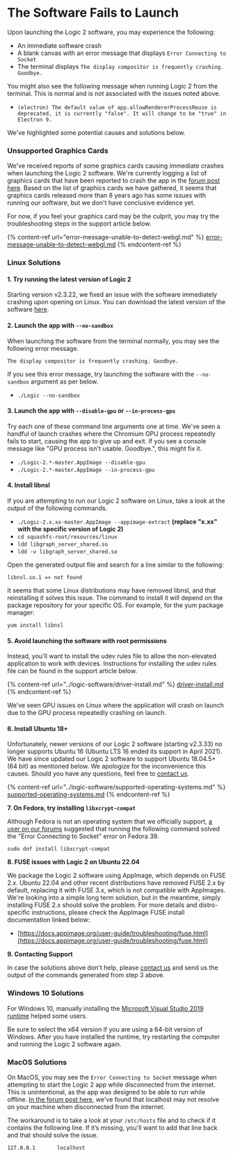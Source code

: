 # The Software Fails to Launch

Upon launching the Logic 2 software, you may experience the following:

* An immediate software crash
* A blank canvas with an error message that displays `Error Connecting to Socket`
* The terminal displays  `The display compositor is frequently crashing. Goodbye.`

You might also see the following message when running Logic 2 from the terminal. This is normal and is not associated with the issues noted above.

* `(electron) The default value of app.allowRendererProcessReuse is deprecated, it is currently "false". It will change to be "true" in Electron 9.`

We've highlighted some potential causes and solutions below.

### Unsupported Graphics Cards

We've received reports of some graphics cards causing immediate crashes when launching the Logic 2 software. We're currently logging a list of graphics cards that have been reported to crash the app in the [forum post here](https://ideas.saleae.com/b/feature-requests/support-older-graphics-cards/). Based on the list of graphics cards we have gathered, it seems that graphics cards released more than 8 years ago has some issues with running our software, but we don't have conclusive evidence yet.

For now, if you feel your graphics card may be the culprit, you may try the troubleshooting steps in the support article below.

{% content-ref url="error-message-unable-to-detect-webgl.md" %}
[error-message-unable-to-detect-webgl.md](error-message-unable-to-detect-webgl.md)
{% endcontent-ref %}

### Linux Solutions

#### 1. Try running the latest version of Logic 2

Starting version v2.3.22, we fixed an issue with the software immediately crashing upon opening on Linux. You can download the latest version of the software [here](https://www.saleae.com/downloads/).

#### 2. Launch the app with `--no-sandbox`

When launching the software from the terminal normally, you may see the following error message.

`The display compositor is frequently crashing. Goodbye.`

If you see this error message, try launching the software with the `--no-sandbox` argument as per below.

* `./Logic --no-sandbox`

#### **3. Launch the app with `--disable-gpu` or `--in-process-gpu`**

Try each one of these command line arguments one at time. We've seen a handful of launch crashes where the Chromium GPU process repeatedly fails to start, causing the app to give up and exit. If you see a console message like "GPU process isn't usable. Goodbye.", this might fix it.

* `./Logic-2.*-master.AppImage --disable-gpu`
* `./Logic-2.*-master.AppImage --in-process-gpu`

#### 4. Install libnsl

If you are attempting to run our Logic 2 software on Linux, take a look at the output of the following commands.

* `./Logic-2.x.xx-master.AppImage --appimage-extract` **(replace "x.xx" with the specific version of Logic 2)**
* `cd squashfs-root/resources/linux`&#x20;
* `ldd libgraph_server_shared.so`&#x20;
* `ldd -v libgraph_server_shared.so`

Open the generated output file and search for a line similar to the following:

`libnsl.so.1 => not found`

It seems that some Linux distributions may have removed libnsl, and that reinstalling it solves this issue. The command to install it will depend on the package repository for your specific OS. For example, for the yum package manager:

`yum install libnsl`

#### 5. Avoid launching the software with root permissions

Instead, you'll want to install the udev rules file to allow the non-elevated application to work with devices. Instructions for installing the udev rules file can be found in the support article below.

{% content-ref url="../logic-software/driver-install.md" %}
[driver-install.md](../logic-software/driver-install.md)
{% endcontent-ref %}

We've seen GPU issues on Linux where the application will crash on launch due to the GPU process repeatedly crashing on launch.

#### 6. Install Ubuntu 18+

Unfortunately, newer versions of our Logic 2 software (starting v2.3.33) no longer supports Ubuntu 16 (Ubuntu LTS 16 ended its support in April 2021). We have since updated our Logic 2 software to support Ubuntu 18.04.5+ (64 bit) as mentioned below. We apologize for the inconvenience this causes. Should you have any questions, feel free to [contact us](https://contact.saleae.com/hc/en-us/requests/new).

{% content-ref url="../logic-software/supported-operating-systems.md" %}
[supported-operating-systems.md](../logic-software/supported-operating-systems.md)
{% endcontent-ref %}

**7. On Fedora, try installing `libxcrypt-compat`**

Although Fedora is not an operating system that we officially support, [a user on our forums](https://discuss.saleae.com/t/analyser-software-stops-with-error-connecting-to-socket/2503/5?u=timreyes) suggested that running the following command solved the "Error Connecting to Socket" error on Fedora 39.

`sudo dnf install libxcrypt-compat`

**8. FUSE issues with Logic 2 on Ubuntu 22.04**

We package the Logic 2 software using AppImage, which depends on FUSE 2.x. Ubuntu 22.04 and other recent distributions have removed FUSE 2.x by default, replacing it with FUSE 3.x, which is not compatible with AppImages. We're looking into a simple long term solution, but in the meantime, simply installing FUSE 2.x should solve the problem. For more details and distro-specific instructions, please check the AppImage FUSE install documentation linked below:

* [https://docs.appimage.org/user-guide/troubleshooting/fuse.html](https://docs.appimage.org/user-guide/troubleshooting/fuse.html)

**9. Contacting Support**

In case the solutions above don't help, please [contact us](https://contact.saleae.com/hc/en-us/requests/new) and send us the output of the commands generated from step 3 above.

### Windows 10 Solutions

For Windows 10, manually installing the [Microsoft Visual Studio 2019 runtime](https://docs.microsoft.com/en-us/cpp/windows/latest-supported-vc-redist?view=msvc-170) helped some users.

Be sure to select the x64 version if you are using a 64-bit version of Windows. After you have installed the runtime, try restarting the computer and running the Logic 2 software again.

### MacOS Solutions

On MacOS, you may see the `Error Connecting to Socket` message when attempting to start the Logic 2 app while disconnected from the internet. This is unintentional, as the app was designed to be able to run while offline. [In the forum post here](https://discuss.saleae.com/t/failed-to-start-without-network/1682/6), we've found that localhost may not resolve on your machine when disconnected from the internet.

The workaround is to take a look at your `/etc/hosts` file and to check if it contains the following line. If it’s missing, you'll want to add that line back and that should solve the issue.

`127.0.0.1       localhost`
